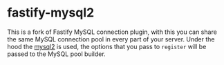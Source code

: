 # fastify-mysql2

This is a fork of Fastify MySQL connection plugin, with this you can share the same MySQL connection pool in every part of your server. Under the hood the [mysql2](https://github.com/sidorares/node-mysql2) is used, the options that you pass to `register` will be passed to the MySQL pool builder.

